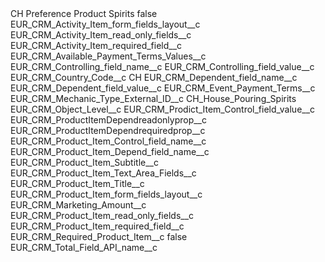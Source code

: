 <?xml version="1.0" encoding="UTF-8"?>
<CustomMetadata xmlns="http://soap.sforce.com/2006/04/metadata" xmlns:xsi="http://www.w3.org/2001/XMLSchema-instance" xmlns:xsd="http://www.w3.org/2001/XMLSchema">
    <label>CH Preference Product Spirits</label>
    <protected>false</protected>
    <values>
        <field>EUR_CRM_Activity_Item_form_fields_layout__c</field>
        <value xsi:nil="true"/>
    </values>
    <values>
        <field>EUR_CRM_Activity_Item_read_only_fields__c</field>
        <value xsi:nil="true"/>
    </values>
    <values>
        <field>EUR_CRM_Activity_Item_required_field__c</field>
        <value xsi:nil="true"/>
    </values>
    <values>
        <field>EUR_CRM_Available_Payment_Terms_Values__c</field>
        <value xsi:nil="true"/>
    </values>
    <values>
        <field>EUR_CRM_Controlling_field_name__c</field>
        <value xsi:nil="true"/>
    </values>
    <values>
        <field>EUR_CRM_Controlling_field_value__c</field>
        <value xsi:nil="true"/>
    </values>
    <values>
        <field>EUR_CRM_Country_Code__c</field>
        <value xsi:type="xsd:string">CH</value>
    </values>
    <values>
        <field>EUR_CRM_Dependent_field_name__c</field>
        <value xsi:nil="true"/>
    </values>
    <values>
        <field>EUR_CRM_Dependent_field_value__c</field>
        <value xsi:nil="true"/>
    </values>
    <values>
        <field>EUR_CRM_Event_Payment_Terms__c</field>
        <value xsi:nil="true"/>
    </values>
    <values>
        <field>EUR_CRM_Mechanic_Type_External_ID__c</field>
        <value xsi:type="xsd:string">CH_House_Pouring_Spirits</value>
    </values>
    <values>
        <field>EUR_CRM_Object_Level__c</field>
        <value xsi:nil="true"/>
    </values>
    <values>
        <field>EUR_CRM_Prodict_Item_Control_field_value__c</field>
        <value xsi:nil="true"/>
    </values>
    <values>
        <field>EUR_CRM_ProductItemDependreadonlyprop__c</field>
        <value xsi:nil="true"/>
    </values>
    <values>
        <field>EUR_CRM_ProductItemDependrequiredprop__c</field>
        <value xsi:nil="true"/>
    </values>
    <values>
        <field>EUR_CRM_Product_Item_Control_field_name__c</field>
        <value xsi:nil="true"/>
    </values>
    <values>
        <field>EUR_CRM_Product_Item_Depend_field_name__c</field>
        <value xsi:nil="true"/>
    </values>
    <values>
        <field>EUR_CRM_Product_Item_Subtitle__c</field>
        <value xsi:nil="true"/>
    </values>
    <values>
        <field>EUR_CRM_Product_Item_Text_Area_Fields__c</field>
        <value xsi:nil="true"/>
    </values>
    <values>
        <field>EUR_CRM_Product_Item_Title__c</field>
        <value xsi:nil="true"/>
    </values>
    <values>
        <field>EUR_CRM_Product_Item_form_fields_layout__c</field>
        <value xsi:type="xsd:string">EUR_CRM_Marketing_Amount__c</value>
    </values>
    <values>
        <field>EUR_CRM_Product_Item_read_only_fields__c</field>
        <value xsi:nil="true"/>
    </values>
    <values>
        <field>EUR_CRM_Product_Item_required_field__c</field>
        <value xsi:nil="true"/>
    </values>
    <values>
        <field>EUR_CRM_Required_Product_Item__c</field>
        <value xsi:type="xsd:boolean">false</value>
    </values>
    <values>
        <field>EUR_CRM_Total_Field_API_name__c</field>
        <value xsi:nil="true"/>
    </values>
</CustomMetadata>
